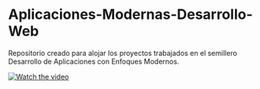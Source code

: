 # Aplicaciones-Modernas-Desarrollo-Web
Repositorio creado para alojar los proyectos trabajados en el semillero Desarrollo de Aplicaciones con Enfoques Modernos.

[![Watch the video](https://target.scene7.com/is/image/Target/GUEST_60229733-e225-4ef7-bd7f-b9d315977744?wid=488&hei=488&fmt=pjpeg)](resources/Jack%20Black%20-%20Peaches.mp4)